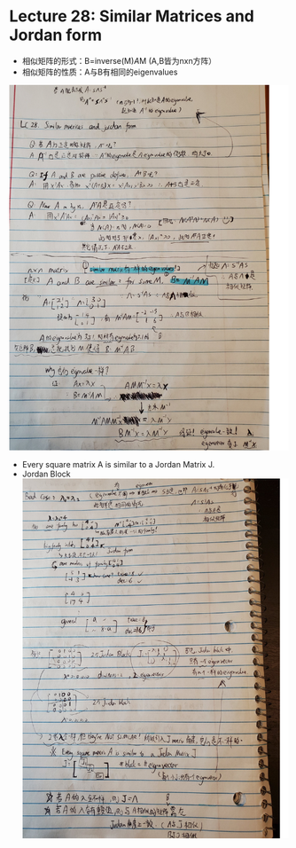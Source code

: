 # Lecture 28: Similar Matrices and Jordan form
* 相似矩阵的形式：B=inverse(M)*A*M  (A,B皆为nxn方阵）
* 相似矩阵的性质：A与B有相同的eigenvalues


![Page0](https://github.com/zhukuixi/AshenOne/blob/master/LinearAlgebra/Images/L28_1.jpg)

* Every square matrix A is similar to a Jordan Matrix J.
* Jordan Block  
![Page0](https://github.com/zhukuixi/AshenOne/blob/master/LinearAlgebra/Images/L28_2.jpg)
